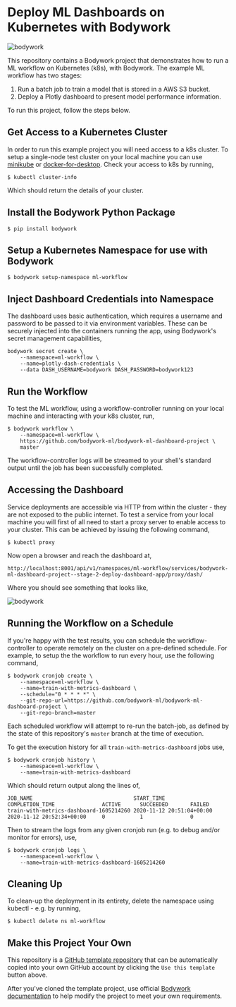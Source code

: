 # Deploy ML Dashboards on Kubernetes with Bodywork

![bodywork](https://bodywork-media.s3.eu-west-2.amazonaws.com/ml_dashboard_workflow.png)

This repository contains a Bodywork project that demonstrates how to run a ML workflow on Kubernetes (k8s), with Bodywork. The example ML workflow has two stages:

1. Run a batch job to train a model that is stored in a AWS S3 bucket.
2. Deploy a Plotly dashboard to present model performance information.

To run this project, follow the steps below.

## Get Access to a Kubernetes Cluster

In order to run this example project you will need access to a k8s cluster. To setup a single-node test cluster on your local machine you can use [minikube](https://minikube.sigs.k8s.io/docs/) or [docker-for-desktop](https://www.docker.com/products/docker-desktop). Check your access to k8s by running,

```shell
$ kubectl cluster-info
```

Which should return the details of your cluster.

## Install the Bodywork Python Package

```shell
$ pip install bodywork
```

## Setup a Kubernetes Namespace for use with Bodywork

```shell
$ bodywork setup-namespace ml-workflow
```

## Inject Dashboard Credentials into Namespace

The dashboard uses basic authentication, which requires a username and password to be passed to it via environment variables. These can be securely injected into the containers running the app, using Bodywork's secret management capabilities,

```shell
bodywork secret create \
    --namespace=ml-workflow \
    --name=plotly-dash-credentials \
    --data DASH_USERNAME=bodywork DASH_PASSWORD=bodywork123
```

## Run the Workflow

To test the ML workflow, using a workflow-controller running on your local machine and interacting with your k8s cluster, run,

```shell
$ bodywork workflow \
    --namespace=ml-workflow \
    https://github.com/bodywork-ml/bodywork-ml-dashboard-project \
    master
```

The workflow-controller logs will be streamed to your shell's standard output until the job has been successfully completed.

## Accessing the Dashboard

Service deployments are accessible via HTTP from within the cluster - they are not exposed to the public internet. To test a service from your local machine you will first of all need to start a proxy server to enable access to your cluster. This can be achieved by issuing the following command,

```shell
$ kubectl proxy
```

Now open a browser and reach the dashboard at,

```
http://localhost:8001/api/v1/namespaces/ml-workflow/services/bodywork-ml-dashboard-project--stage-2-deploy-dashboard-app/proxy/dash/
```

Where you should see something that looks like,

![bodywork](https://bodywork-media.s3.eu-west-2.amazonaws.com/ml_dashboard_screenshot.png)

## Running the Workflow on a Schedule

If you're happy with the test results, you can schedule the workflow-controller to operate remotely on the cluster on a pre-defined schedule. For example, to setup the the workflow to run every hour, use the following command,

```shell
$ bodywork cronjob create \
    --namespace=ml-workflow \
    --name=train-with-metrics-dashboard \
    --schedule="0 * * * *" \
    --git-repo-url=https://github.com/bodywork-ml/bodywork-ml-dashboard-project \
    --git-repo-branch=master
```

Each scheduled workflow will attempt to re-run the batch-job, as defined by the state of this repository's `master` branch at the time of execution.

To get the execution history for all `train-with-metrics-dashboard` jobs use,

```shell
$ bodywork cronjob history \
    --namespace=ml-workflow \
    --name=train-with-metrics-dashboard
```

Which should return output along the lines of,

```text
JOB_NAME                                START_TIME                    COMPLETION_TIME               ACTIVE      SUCCEEDED       FAILED
train-with-metrics-dashboard-1605214260 2020-11-12 20:51:04+00:00     2020-11-12 20:52:34+00:00     0           1               0
```

Then to stream the logs from any given cronjob run (e.g. to debug and/or monitor for errors), use,

```shell
$ bodywork cronjob logs \
    --namespace=ml-workflow \
    --name=train-with-metrics-dashboard-1605214260
```

## Cleaning Up

To clean-up the deployment in its entirety, delete the namespace using kubectl - e.g. by running,

```shell
$ kubectl delete ns ml-workflow
```

## Make this Project Your Own

This repository is a [GitHub template repository](https://docs.github.com/en/free-pro-team@latest/github/creating-cloning-and-archiving-repositories/creating-a-repository-from-a-template) that can be automatically copied into your own GitHub account by clicking the `Use this template` button above.

After you've cloned the template project, use official [Bodywork documentation](https://bodywork.readthedocs.io/en/latest/) to help modify the project to meet your own requirements.
